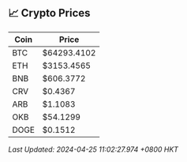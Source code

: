 ## 📈 Crypto Prices

| Coin | Price |
| ---- | ----- |
| BTC | $64293.4102 |
| ETH | $3153.4565 |
| BNB | $606.3772 |
| CRV | $0.4367 |
| ARB | $1.1083 |
| OKB | $54.1299 |
| DOGE | $0.1512 |

_Last Updated: 2024-04-25 11:02:27.974 +0800 HKT_